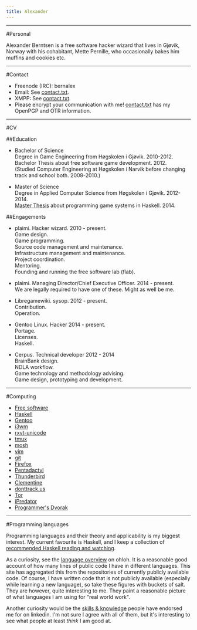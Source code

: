 ```yaml
---
title: Alexander
---
```


* * *
#Personal

Alexander Berntsen is a free software hacker wizard that lives in Gjøvik,
Norway with his cohabitant, Mette Pernille, who occasionally bakes him
muffins and cookies etc.

* * *
#Contact
  * Freenode (IRC): bernalex
  * Email: See [contact.txt](contact.txt).
  * XMPP: See [contact.txt](contact.txt).
  * Please encrypt your communication with me! [contact.txt](contact.txt) has
  my OpenPGP and OTR information.

* * *
#CV

##Education
* Bachelor of Science  
Degree in Game Engineering from Høgskolen i Gjøvik. 2010-2012.  
Bachelor Thesis about free software game development. 2012.  
(Studied Computer Engineering at Høgskolen i Narvik before changing track and
school both. 2008-2010.)

* Master of Science  
Degree in Applied Computer Science from Høgskolen i Gjøvik. 2012-2014.  
[Master Thesis](https://github.com/alexander-b/master-thesis) about
programming game systems in Haskell. 2014.

##Engagements
* plaimi. Hacker wizard. 2010 - present.  
Game design.  
Game programming.  
Source code management and maintenance.  
Infrastructure management and maintenance.  
Project coordination.  
Mentoring.  
Founding and running the free software lab (flab).

* plaimi. Managing Director/Chief Executive Officer. 2014 - present.  
We are legally required to have one of these. Might as well be me.

* Libregamewiki. sysop. 2012 - present.  
Contribution.  
Operation.

* Gentoo Linux. Hacker 2014 - present.  
Portage.  
Licenses.  
Haskell.

* Cerpus. Technical developer 2012 - 2014  
BrainBank design.  
NDLA workflow.  
Game technology and methodology advising.  
Game design, prototyping and development.

* * *
#Computing
* [Free software](https://www.gnu.org/philosophy/free-sw.html)
* [Haskell](https://www.haskell.org/)
* [Gentoo](https://www.gentoo.org/)
* [i3wm](https://i3wm.org/)
* [rxvt-unicode](http://software.schmorp.de/pkg/rxvt-unicode)
* [tmux](https://tmux.sourceforge.net/)
* [mosh](https://mosh.mit.edu/)
* [vim](https://www.vim.org/)
* [git](https://git-scm.com/)
* [Firefox](https://www.mozilla.org/en-US/firefox/fx/)
* [Pentadactyl](https://5digits.org/pentadactyl/)
* [Thunderbird](https://www.mozilla.org/projects/thunderbird/)
* [Clementine](https://www.clementine-player.org/)
* [donttrack.us](https://donttrack.us)
* [Tor](https://www.torproject.org/)
* [iPredator](https://ipredator.se/)
* [Programmer's Dvorak](https://www.kaufmann.no/roland/dvorak/)

* * *
#Programming languages

Programming languages and their theory and applicability is my biggest 
interest. My current favourite is Haskell, and I keep a collection of
[recommended Haskell reading and watching](haskell.html).

As a curiosity, see the
[language overview](https://www.ohloh.net/accounts/alexanderb/languages) on
ohloh. It is a reasonable good account of how many lines of public code I 
have in different languages. This site has aggregated this from the 
repositories of currently publicly available code. Of course, I have written
code that is not publicly available (especially while learning a new
language), so take these figures with buckets of salt. They are however, quite
interesting to me. They paint a reasonable picture of what languages I am
using for "real world work".

Another curiosity would be the
[skills & knowledge](https://www.linkedin.com/in/hackerwizard) people have
endorsed me for on linkedin. I'm not sure I agree with all of them, but it's
interesting to see what people at least *think* I am good at.
